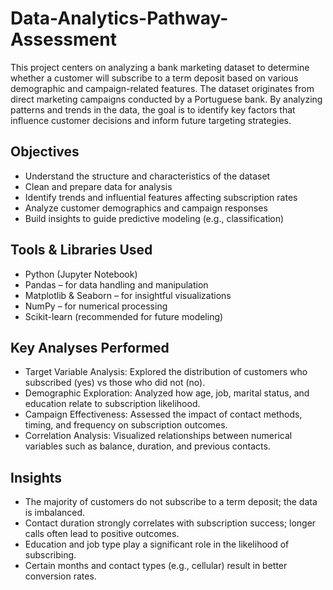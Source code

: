# Data-Analytics-Pathway-Assessment
This project centers on analyzing a bank marketing dataset to determine whether a customer will subscribe to a term deposit based on various demographic and campaign-related features. The dataset originates from direct marketing campaigns conducted by a Portuguese bank. By analyzing patterns and trends in the data, the goal is to identify key factors that influence customer decisions and inform future targeting strategies.

## Objectives
- Understand the structure and characteristics of the dataset
- Clean and prepare data for analysis
- Identify trends and influential features affecting subscription rates
- Analyze customer demographics and campaign responses
- Build insights to guide predictive modeling (e.g., classification)

## Tools & Libraries Used
- Python (Jupyter Notebook)
- Pandas – for data handling and manipulation
- Matplotlib & Seaborn – for insightful visualizations
- NumPy – for numerical processing
- Scikit-learn (recommended for future modeling)

## Key Analyses Performed
- Target Variable Analysis: Explored the distribution of customers who subscribed (yes) vs those who did not (no).
- Demographic Exploration: Analyzed how age, job, marital status, and education relate to subscription likelihood.
- Campaign Effectiveness: Assessed the impact of contact methods, timing, and frequency on subscription outcomes.
- Correlation Analysis: Visualized relationships between numerical variables such as balance, duration, and previous contacts.

## Insights
- The majority of customers do not subscribe to a term deposit; the data is imbalanced.
- Contact duration strongly correlates with subscription success; longer calls often lead to positive outcomes.
- Education and job type play a significant role in the likelihood of subscribing.
- Certain months and contact types (e.g., cellular) result in better conversion rates.
